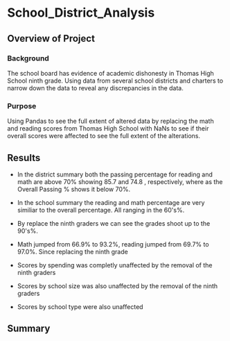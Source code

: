 # School_District_Analysis

## Overview of Project



### Background
The school board has evidence of academic dishonesty in Thomas High School ninth grade. Using data from several school districts and charters to narrow down the data to reveal any discrepancies in the data.


### Purpose
Using Pandas to see the full extent of altered data by replacing the math and reading scores from Thomas High School with NaNs to see if their overall scores were affected to see the full extent of the alterations.


## Results
- In the district summary both the passing percentage for reading and math are above 70% showing 85.7 and 74.8 , respectively, where as the Overall Passing % shows it below 70%.

- In the school summary the reading and math percentage are very similiar to the overall percentage. All ranging in the 60's%.

- By replace the ninth graders we can see the grades shoot up to the 90's%.

- Math jumped from 66.9% to 93.2%, reading jumped from 69.7% to 97.0%. Since replacing the ninth grade
- Scores by spending was completly unaffected by the removal of the ninth graders
- Scores by school size was also unaffected by the removal of the ninth graders
- Scores by school type were also unaffected


## Summary
